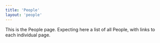 ```yaml
---
title: 'People'
layout: 'people'
---
```


This is the People page. Expecting here a list of all People, with links to each individual page.
